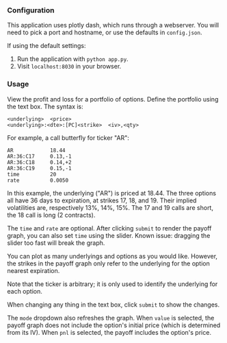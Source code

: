 ### Configuration

This application uses plotly dash, which runs through a webserver. You will need to pick a port and hostname, or use the defaults in `config.json`.

If using the default settings:

1. Run the application with `python app.py`.
2. Visit `localhost:8030` in your browser.

### Usage

View the profit and loss for a portfolio of options. Define the portfolio using the text box. The syntax is:

```
<underlying>  <price>
<underlying>:<dte>:[PC]<strike>  <iv>,<qty>
```

For example, a call butterfly for ticker "AR":

```
AR            18.44
AR:36:C17     0.13,-1
AR:36:C18     0.14,+2
AR:36:C19     0.15,-1
time          20
rate          0.0050
```

In this example, the underlying ("AR") is priced at 18.44. The three options all have 36 days to expiration, at strikes 17, 18, and 19. Their implied volatilities are, respectively 13%, 14%, 15%. The 17 and 19 calls are short, the 18 call is long (2 contracts).

The `time` and `rate` are optional. After clicking `submit` to render the payoff graph, you can also set `time` using the slider. Known issue: dragging the slider too fast will break the graph.

You can plot as many underlyings and options as you would like. However, the strikes in the payoff graph only refer to the underlying for the option nearest expiration.

Note that the ticker is arbitrary; it is only used to identify the underlying for each option.

When changing any thing in the text box, click `submit` to show the changes.

The `mode` dropdown also refreshes the graph. When `value` is selected, the payoff graph does not include the option's initial price (which is determined from its IV). When `pnl` is selected, the payoff includes the option's price. 
